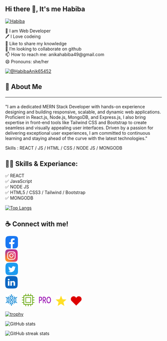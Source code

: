 
## Hi there 👋, It's me Habiba
[<img src='https://pbs.twimg.com/profile_banners/1776478013720551425/1735149526/1500x500' alt='Habiba'>](https://github.com/HabibaAnika)

<p>
👑 I am Web Developer <br> 
🖊️ I Love codeing <br> 
🎤 Like to share my knowledge <br>
👯 I’m looking to collaborate on github <br> 
📫 How to reach me: anikahabiba49@gmail.com <br>
😄 Pronouns: she/her 
</p> 

<p align="left"> <a href="https://x.com/HabibaAnik65452" target="blank"><img src="https://img.shields.io/twitter/follow/HabibaSultana?logo=twitter&style=for-the-badge" alt="@HabibaAnik65452" /></a> </p>

## 🚀 About Me <hr/>
"I am a dedicated MERN Stack Developer with hands-on experience designing and building responsive, scalable, and dynamic web applications. Proficient in React.js, Node.js, MongoDB, and Express.js, I also bring expertise in front-end tools like Tailwind CSS and Bootstrap to create seamless and visually appealing user interfaces. Driven by a passion for delivering exceptional user experiences, I am committed to continuous learning and staying ahead of the curve with the latest technologies."

Skills : REACT / JS / HTML / CSS / NODE JS / MONGODB

## 👨‍💻 Skills & Experiance: 
✅ REACT <br> 
✅ JavaScript <br>
✅ NODE JS <br>
✅ HTML5 / CSS3 / Tailwind / Bootstrap  <br>
✅ MONGODB <br>

[![Top Langs](https://github-readme-stats.vercel.app/api/top-langs/?username=HabibaAnika)](https://github.com/anuraghazra/github-readme-stats)

## ☕ Connect with me!

  [<img src='https://github.com/shovoalways/shovoalways/blob/main/img/facebook.png?raw=true' alt='facebook' height='40'>](https://www.facebook.com/binate.haruna)  
  [<img src='https://github.com/shovoalways/shovoalways/blob/main/img/instagram.png?raw=true' alt='instagram' height='40'>](https://www.instagram.com/mdjaed38/)  
  [<img src='https://github.com/shovoalways/shovoalways/blob/main/img/twitter.png?raw=true' alt='twitter' height='40'>](https://x.com/HabibaAnik65452)  
  [<img src='https://github.com/shovoalways/shovoalways/blob/main/img/linkedin.png?raw=true' alt='linkedin' height='40'>](www.linkedin.com/in/habibasultana49)


<a href='https://archiveprogram.github.com/'><img src='https://raw.githubusercontent.com/acervenky/animated-github-badges/master/assets/acbadge.gif' width='40' height='40'></a> <a href='https://docs.github.com/en/developers'><img src='https://raw.githubusercontent.com/acervenky/animated-github-badges/master/assets/devbadge.gif' width='40' height='40'></a> <a href='https://github.com/pricing'><img src='https://raw.githubusercontent.com/acervenky/animated-github-badges/master/assets/pro.gif' width='40' height='40'></a> <a href='https://stars.github.com/'><img src='https://raw.githubusercontent.com/acervenky/animated-github-badges/master/assets/starbadge.gif' width='35' height='35'></a> <a href='https://docs.github.com/en/github/supporting-the-open-source-community-with-github-sponsors'><img src='https://raw.githubusercontent.com/acervenky/animated-github-badges/master/assets/sponsorbadge.gif' width='35' height='35'></a> 

[![trophy](https://github-profile-trophy.vercel.app/?username=HabibaAnika)](https://github.com/ryo-ma/github-profile-trophy)



![GitHub stats](https://github-readme-stats.vercel.app/api?username=HabibaAnika&show_icons=true)  


![GitHub streak stats](https://streak-stats.demolab.com/?user=HabibaAnika)  

